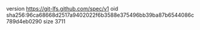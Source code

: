 version https://git-lfs.github.com/spec/v1
oid sha256:96ca68668d2517a9402022f6b3588e375496bb39ba87b6544086c789d4eb0290
size 3711
